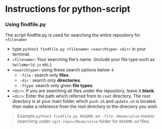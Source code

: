 # Instructions for python-script

### Using findfile.py
The script findfile.py is used for searching the entire repository for `<filename>`
- type `python3 findfile.py <filename> <searchtype> <dir>` in your terminal.
- `<filename>`: Your searching file's name. (include your file type such as `helloWorld.js` etc.)
- `<searchtype>`: using these search options below &darr;
  - `-file` : search only __files__.
  - `-dir`  : search only __directories__.
  - `-ftype`: search only given __file types__.
- `<dir>`: If you are searching all files under the repository, leave it __blank__.
- `<dir>`: Enter the path which referred from to `root` directory. The root directory is at your main folder which `push.sh` and `update.sh` is located.
then make a reference from the root directory to the directory you wish 
> Example `python3 findfile.py README.md -file /Beam/solve` means searching under `<git-repo>/Beam/solve` folder for `README.md` files.
